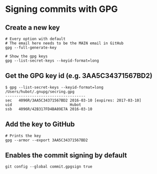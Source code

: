 # Signing commits with GPG

## Create a new key
```shell
# Every option with default
# The email here needs to be the MAIN email in GitHub
gpg --full-generate-key

# Show the gpg keys
gpg --list-secret-keys --keyid-format=long
```

## Get the GPG key id (e.g. 3AA5C34371567BD2)
```shell
$ gpg --list-secret-keys --keyid-format=long
/Users/hubot/.gnupg/secring.gpg
------------------------------------
sec   4096R/3AA5C34371567BD2 2016-03-10 [expires: 2017-03-10]
uid                          Hubot
ssb   4096R/42B317FD4BA89E7A 2016-03-10
```

## Add the key to GitHub
```shell
# Prints the key
gpg --armor --export 3AA5C34371567BD2
```

## Enables the commit signing by default
```shell
git config --global commit.gpgsign true
```
